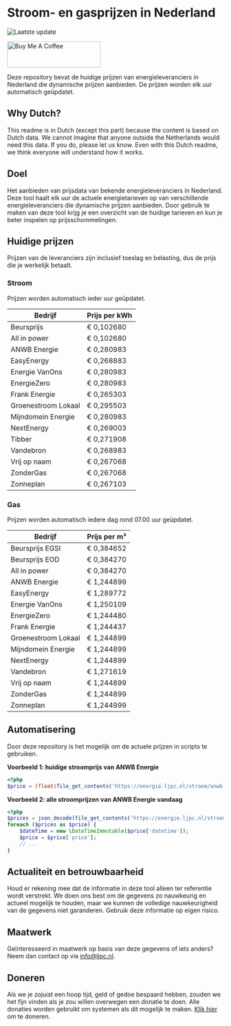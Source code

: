 # Stroom- en gasprijzen in Nederland

![Laatste update](https://img.shields.io/badge/laatste%20update-2025--04--04%2012%3A00%20CET-brightgreen)

<a href="https://www.buymeacoffee.com/Lars-" target="_blank"><img src="https://cdn.buymeacoffee.com/buttons/v2/default-orange.png" alt="Buy Me A Coffee" height="60" style="height: 60px !important;width: 217px !important;" ></a>

Deze repository bevat de huidige prijzen van energieleveranciers in Nederland die dynamische prijzen aanbieden. De prijzen worden elk uur automatisch geüpdatet.

## Why Dutch?

This readme is in Dutch (except this part) because the content is based on Dutch data. We cannot imagine that anyone outside the Netherlands would need this data. If you do, please let us know. Even with this Dutch readme, we think
everyone will understand how it works.

## Doel

Het aanbieden van prijsdata van bekende energieleveranciers in Nederland. Deze tool haalt elk uur de actuele energietarieven op van verschillende energieleveranciers die dynamische prijzen aanbieden. Door gebruik te maken van deze tool
krijg je een overzicht van de huidige tarieven en kun je beter inspelen op prijsschommelingen.

## Huidige prijzen

Prijzen van de leveranciers zijn inclusief toeslag en belasting, dus de prijs die je werkelijk betaalt.

### Stroom

Prijzen worden automatisch ieder uur geüpdatet.

 Bedrijf | Prijs per kWh 
---------|---------------
Beursprijs | € 0,102680
All in power | € 0,102680
ANWB Energie | € 0,280983
EasyEnergy | € 0,268883
Energie VanOns | € 0,280983
EnergieZero | € 0,280983
Frank Energie | € 0,265303
Groenestroom Lokaal | € 0,295503
Mijndomein Energie | € 0,280983
NextEnergy | € 0,269003
Tibber | € 0,271908
Vandebron | € 0,268983
Vrij op naam | € 0,267068
ZonderGas | € 0,267068
Zonneplan | € 0,267103


### Gas

Prijzen worden automatisch iedere dag rond 07.00 uur geüpdatet.

 Bedrijf | Prijs per m³ 
---------|--------------
Beursprijs EGSI | € 0,384652
Beursprijs EOD | € 0,384270
All in power | € 0,384270
ANWB Energie | € 1,244899
EasyEnergy | € 1,289772
Energie VanOns | € 1,250109
EnergieZero | € 1,244480
Frank Energie | € 1,244437
Groenestroom Lokaal | € 1,244899
Mijndomein Energie | € 1,244899
NextEnergy | € 1,244899
Vandebron | € 1,271619
Vrij op naam | € 1,244899
ZonderGas | € 1,244899
Zonneplan | € 1,244999


## Automatisering

Door deze repository is het mogelijk om de actuele prijzen in scripts te gebruiken.

**Voorbeeld 1: huidige stroomprijs van ANWB Energie**

```php
<?php
$price = (float)file_get_contents('https://energie.ljpc.nl/stroom/anwb-energie-nu.txt');

```

**Voorbeeld 2: alle stroomprijzen van ANWB Energie vandaag**

```php
<?php
$prices = json_decode(file_get_contents('https://energie.ljpc.nl/stroom/all-in-power-vandaag.json'),true);
foreach ($prices as $price) {
    $dateTime = new \DateTimeImmutable($price['datetime']);
    $price = $price['price'];
    // ...
}
```

## Actualiteit en betrouwbaarheid

Houd er rekening mee dat de informatie in deze tool alleen ter referentie wordt verstrekt. We doen ons best om de gegevens zo nauwkeurig en actueel mogelijk te houden, maar we kunnen de volledige nauwkeurigheid van de gegevens niet
garanderen. Gebruik deze informatie op eigen risico.

## Maatwerk

Geïnteresseerd in maatwerk op basis van deze gegevens of iets anders? Neem dan contact op
via [info@ljpc.nl](mailto:info@ljpc.nl?subject=Energie%20prijzen).

## Doneren

Als we je zojuist een hoop tijd, geld of gedoe bespaard hebben, zouden we het fijn vinden als je zou willen overwegen een
donatie te doen. Alle donaties worden gebruikt om systemen als dit mogelijk te
maken. [Klik hier](https://www.buymeacoffee.com/Lars-) om te doneren.
